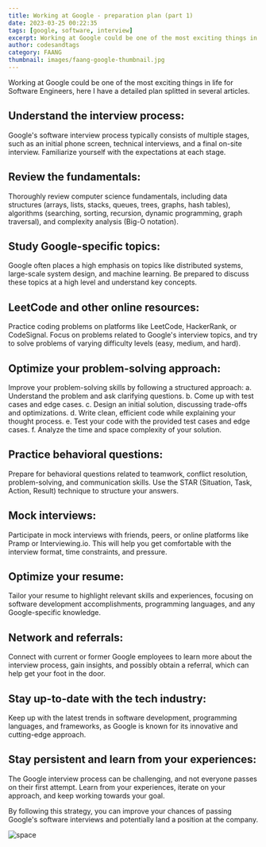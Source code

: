 ```yaml
---
title: Working at Google - preparation plan (part 1)
date: 2023-03-25 00:22:35
tags: [google, software, interview]
excerpt: Working at Google could be one of the most exciting things in life for Software Engineers, here I have a detailed plan splitted in several articles.
author: codesandtags
category: FAANG
thumbnail: images/faang-google-thumbnail.jpg
---
```


Working at Google could be one of the most exciting things in life for Software Engineers, here I have a detailed plan splitted in several articles.

## Understand the interview process:

Google's software interview process typically
consists of multiple stages, such as an initial phone screen, technical interviews, and a final on-site interview. Familiarize yourself with the expectations at each stage.

## Review the fundamentals:

Thoroughly review computer science fundamentals, including data structures (arrays, lists, stacks, queues, trees, graphs, hash tables), algorithms (searching, sorting, recursion, dynamic programming, graph traversal), and complexity analysis (Big-O notation).

## Study Google-specific topics:

Google often places a high emphasis on topics like distributed systems, large-scale system design, and machine learning. Be prepared to discuss these topics at a high level and understand key concepts.

## LeetCode and other online resources:

Practice coding problems on platforms like LeetCode, HackerRank, or CodeSignal. Focus on problems related to Google's interview topics, and try to solve problems of varying difficulty levels (easy, medium, and hard).

## Optimize your problem-solving approach:

Improve your problem-solving skills by following a structured approach:
a. Understand the problem and ask clarifying questions.
b. Come up with test cases and edge cases.
c. Design an initial solution, discussing trade-offs and optimizations.
d. Write clean, efficient code while explaining your thought process.
e. Test your code with the provided test cases and edge cases.
f. Analyze the time and space complexity of your solution.

## Practice behavioral questions:

Prepare for behavioral questions related to teamwork, conflict resolution, problem-solving, and communication skills. Use the STAR (Situation, Task, Action, Result) technique to structure your answers.

## Mock interviews:

Participate in mock interviews with friends, peers, or online platforms like Pramp or Interviewing.io. This will help you get comfortable with the interview format, time constraints, and pressure.

## Optimize your resume:

Tailor your resume to highlight relevant skills and experiences, focusing on software development accomplishments, programming languages, and any Google-specific knowledge.

## Network and referrals:

Connect with current or former Google employees to learn more about the interview process, gain insights, and possibly obtain a referral, which can help get your foot in the door.

## Stay up-to-date with the tech industry:

Keep up with the latest trends in software development, programming languages, and frameworks, as Google is known for its innovative and cutting-edge approach.

## Stay persistent and learn from your experiences:

The Google interview process can be challenging, and not everyone passes on their first attempt. Learn from your experiences, iterate on your approach, and keep working towards your goal.

By following this strategy, you can improve your chances of passing Google's software interviews and potentially land a position at the company.

![space](images/working-at-google-preparation-plan-hero.jpg)
